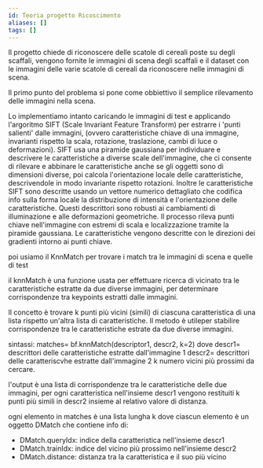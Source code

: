 ```yaml
---
id: Teoria progetto Ricoscimento
aliases: []
tags: []
---
```


Il progetto chiede di riconoscere delle scatole di cereali poste su degli scaffali, vengono fornite le immagini di scena degli scaffali e il dataset con le immagini delle varie scatole di cereali da riconoscere nelle immagini di scena.

Il primo punto del problema si pone come obbiettivo il semplice rilevamento delle immagini nella scena.

Lo implementiamo intanto caricando le immagini di test e applicando l'argoritmo SIFT (Scale Invariant Feature Transform) per estrarre i 'punti salienti' dalle immagini, (ovvero caratteristiche chiave di una immagine, invarianti rispetto la scala, rotazione, traslazione, cambi di luce o deformazioni).
SIFT usa una piramide gaussiana per individuare e descrivere le caratteristiche a  diverse scale dell'immagine, che ci consente di rilevare e abbinare le caratteristiche anche se gli oggetti sono di dimensioni diverse, poi calcola l'orientazione locale delle caratteristiche, descrivendole in modo invariante rispetto rotazioni. Inoltre le caratteristiche SIFT sono descritte usando un vettore numerico dettagliato che codifica info sulla forma locale la distribuzione di intensità e l'orientazione delle caratteristiche. Questi descrittori sono robusti ai cambiamenti di illuminazione e alle deformazioni geometriche. Il processo rileva punti chiave nell'immagine con estremi di scala e localizzazione tramite la piramide gaussiana. Le caratteristiche vengono descritte con le direzioni  dei gradienti intorno ai punti chiave.

poi usiamo il KnnMatch per trovare i match tra le immagini di scena e quelle di test

il knnMatch è una funzione usata per effettuare ricerca di vicinato tra le caratteristiche estratte da due diverse immagini, per determinare corrispondenze tra keypoints estratti dalle immagini.

Il concetto è trovare k punti più vicini (simili) di ciascuna caratteristica di una lista rispetto un'altra lista di caratteristiche. Il metodo è utileper stabilire corrispondenze tra le caratteristiche estrate da due diverse immagini.

sintassi: matches= bf.knnMatch(descriptor1, descr2, k=2)
dove descr1= descrittori delle caratteristiche estratte dall'immagine 1
descr2= descrittori delle caratteriscvhe estratte dall'immagine 2
k numero vicini più prossimi da cercare.

l'output è una lista di corrispondenze tra le caratteristiche delle due immagini, per ogni caratteristica nell'insieme descr1 vengono restituiti k punti più simili in descr2 insieme al relativo valore di distanza.

ogni elemento in matches è una lista lungha k dove ciascun elemento è un oggetto DMatch che contiene info di:
- DMatch.queryIdx: indice della caratteristica nell'insieme descr1
- DMatch.trainIdx: indice del vicino più prossimo nell'insieme descr2
- DMatch.distance: distanza tra la caratteristica e il suo più vicino
